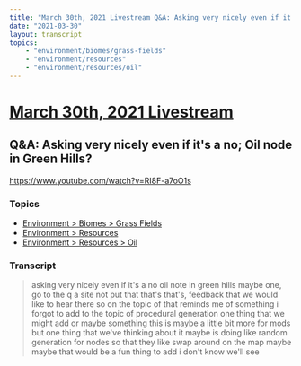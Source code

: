 ```yaml
---
title: "March 30th, 2021 Livestream Q&A: Asking very nicely even if it's a no; Oil node in Green Hills?"
date: "2021-03-30"
layout: transcript
topics:
    - "environment/biomes/grass-fields"
    - "environment/resources"
    - "environment/resources/oil"
---
```

# [March 30th, 2021 Livestream](../2021-03-30.md)
## Q&A: Asking very nicely even if it's a no; Oil node in Green Hills?
https://www.youtube.com/watch?v=RI8F-a7oO1s

### Topics
* [Environment > Biomes > Grass Fields](../topics/environment/biomes/grass-fields.md)
* [Environment > Resources](../topics/environment/resources.md)
* [Environment > Resources > Oil](../topics/environment/resources/oil.md)

### Transcript

> asking very nicely even if it's a no oil note in green hills maybe one, go to the q a site not put that that's that's, feedback that we would like to hear there so on the topic of that reminds me of something i forgot to add to the topic of procedural generation one thing that we might add or maybe something this is maybe a little bit more for mods but one thing that we've thinking about it maybe is doing like random generation for nodes so that they like swap around on the map maybe maybe that would be a fun thing to add i don't know we'll see
